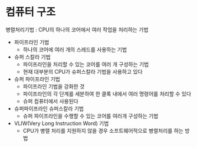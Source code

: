 # 컴퓨터 구조

병렬처리기법 : CPU의 하나의 코어에서 여러 작업을 처리하는 기법

- 파이프라인 기법
  -  하나의 코어에 여러 개의 스레드를 사용하는 기법
- 슈퍼 스칼라 기법
  - 파이프라인을 처리할 수 있는 코어를 여러 개 구성하는 기법
  - 현재 대부분의 CPU가 슈퍼스칼라 기법을 사용하고 있다
- 슈퍼 파이프라인 기법
  - 파이프라인 기법을 강화한 것
  - 파이프라인의 각 단계를 세분하여 한 클록 내에서 여러 명령어를 처리할 수 있다
  - 슈퍼 컴퓨터에서 사용된다
- 슈퍼파이프라인 슈퍼스칼라 기법
  - 슈퍼 파이프라인을 수행할 수 있는 코어를 여러개 구성하는 기법
- VLIW(Very Long Instruction Word) 기법
  - CPU가 병렬 처리를 지원하지 않을 경우 소프트웨어적으로 병렬처리를 하는 방법